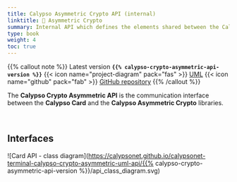 ```yaml
---
title: Calypso Asymmetric Crypto API (internal)
linktitle: 🔶 Asymmetric Crypto
summary: Internal API which defines the elements shared between the Calypso Card and the Calypso Asymmetric Crypto libraries.
type: book
weight: 4
toc: true
---
```


{{% callout note %}}
Latest version **`{{% calypso-crypto-asymmetric-api-version %}}`**
<span class="component-metadata">{{< icon name="project-diagram" pack="fas" >}} [UML](https://calypsonet.github.io/calypsonet-terminal-calypso-crypto-asymmetric-uml-api/)</span>
<span class="component-metadata">{{< icon name="github" pack="fab" >}} [GitHub repository](https://github.com/calypsonet/calypsonet-terminal-calypso-crypto-asymmetric-uml-api/)</span>
{{% /callout %}}

The **Calypso Crypto Asymmetric API** is the communication interface between the **Calypso Card** and the 
**Calypso Asymmetric Crypto** libraries.

<br>

## Interfaces

![Card API - class diagram](https://calypsonet.github.io/calypsonet-terminal-calypso-crypto-asymmetric-uml-api/{{% calypso-crypto-asymmetric-api-version %}}/api_class_diagram.svg)
